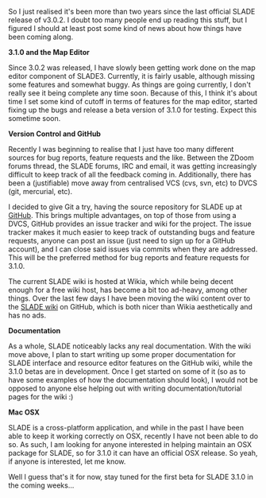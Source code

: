 So I just realised it's been more than two years since the last official SLADE release of v3.0.2. I doubt too many people end up reading this stuff, but I figured I should at least post some kind of news about how things have been coming along.

**3.1.0 and the Map Editor**

Since 3.0.2 was released, I have slowly been getting work done on the map editor component of SLADE3. Currently, it is fairly usable, although missing some features and somewhat buggy. As things are going currently, I don't really see it being complete any time soon. Because of this, I think it's about time I set some kind of cutoff in terms of features for the map editor, started fixing up the bugs and release a beta version of 3.1.0 for testing. Expect this sometime soon.

**Version Control and GitHub**

Recently I was beginning to realise that I just have too many different sources for bug reports, feature requests and the like. Between the ZDoom forums thread, the SLADE forums, IRC and email, it was getting increasingly difficult to keep track of all the feedback coming in. Additionally, there has been a (justifiable) move away from centralised VCS (cvs, svn, etc) to DVCS (git, mercurial, etc).

I decided to give Git a try, having the source repository for SLADE up at [GitHub](https://github.com/sirjuddington/SLADE). This brings multiple advantages, on top of those from using a DVCS, GitHub provides an issue tracker and wiki for the project. The issue tracker makes it much easier to keep track of outstanding bugs and feature requests, anyone can post an issue (just need to sign up for a GitHub account), and I can close said issues via commits when they are addressed. This will be the preferred method for bug reports and feature requests for 3.1.0.

The current SLADE wiki is hosted at Wikia, which while being decent enough for a free wiki host, has become a bit too ad-heavy, among other things. Over the last few days I have been moving the wiki content over to the [SLADE wiki](https://github.com/sirjuddington/SLADE/wiki) on GitHub, which is both nicer than Wikia aesthetically and has no ads.

**Documentation**

As a whole, SLADE noticeably lacks any real documentation. With the wiki move above, I plan to start writing up some proper documentation for SLADE interface and resource editor features on the GitHub wiki, while the 3.1.0 betas are in development. Once I get started on some of it (so as to have some examples of how the documentation should look), I would not be opposed to anyone else helping out with writing documentation/tutorial pages for the wiki :)

**Mac OSX**

SLADE is a cross-platform application, and while in the past I have been able to keep it working correctly on OSX, recently I have not been able to do so. As such, I am looking for anyone interested in helping maintain an OSX package for SLADE, so for 3.1.0 it can have an official OSX release. So yeah, if anyone is interested, let me know.

Well I guess that's it for now, stay tuned for the first beta for SLADE 3.1.0 in the coming weeks...